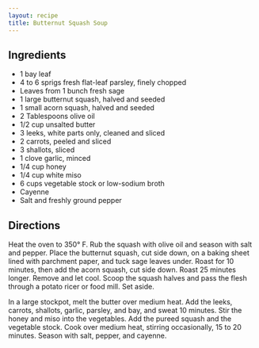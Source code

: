 ```yaml
---
layout: recipe
title: Butternut Squash Soup
---
```


## Ingredients

* 1 bay leaf
* 4 to 6 sprigs fresh flat-leaf parsley, finely chopped
* Leaves from 1 bunch fresh sage
* 1 large butternut squash, halved and seeded
* 1 small acorn squash, halved and seeded
* 2 Tablespoons olive oil
* 1/2 cup unsalted butter
* 3 leeks, white parts only, cleaned and sliced
* 2 carrots, peeled and sliced
* 3 shallots, sliced
* 1 clove garlic, minced
* 1/4 cup honey
* 1/4 cup white miso
* 6 cups vegetable stock or low-sodium broth
* Cayenne
* Salt and freshly ground pepper

## Directions

Heat the oven to 350° F. Rub the squash with olive oil and season with
salt and pepper. Place the butternut squash, cut side down, on a baking
sheet lined with parchment paper, and tuck sage leaves under. Roast for
10 minutes, then add the acorn squash, cut side down. Roast 25 minutes
longer. Remove and let cool. Scoop the squash halves and pass the flesh
through a potato ricer or food mill. Set aside.

In a large stockpot, melt the butter over medium heat. Add the leeks,
carrots, shallots, garlic, parsley, and bay, and sweat 10 minutes. Stir
the honey and miso into the vegetables. Add the pureed squash and the
vegetable stock. Cook over medium heat, stirring occasionally, 15 to 20
minutes. Season with salt, pepper, and cayenne.
